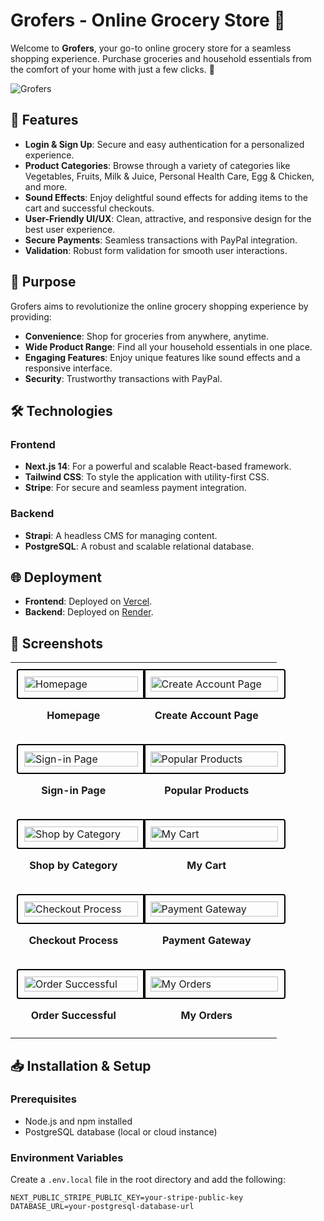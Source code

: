 # Grofers - Online Grocery Store 🛒

Welcome to **Grofers**, your go-to online grocery store for a seamless shopping experience. Purchase groceries and household essentials from the comfort of your home with just a few clicks. 🌟

![Grofers](https://github.com/shubham001official/grofers/assets/109148746/b7042da6-6e25-4ae8-9eb2-d6ddd629ae02)

## 🌟 Features

- **Login & Sign Up**: Secure and easy authentication for a personalized experience.
- **Product Categories**: Browse through a variety of categories like Vegetables, Fruits, Milk & Juice, Personal Health Care, Egg & Chicken, and more.
- **Sound Effects**: Enjoy delightful sound effects for adding items to the cart and successful checkouts.
- **User-Friendly UI/UX**: Clean, attractive, and responsive design for the best user experience.
- **Secure Payments**: Seamless transactions with PayPal integration.
- **Validation**: Robust form validation for smooth user interactions.

## 🚀 Purpose

Grofers aims to revolutionize the online grocery shopping experience by providing:
- **Convenience**: Shop for groceries from anywhere, anytime.
- **Wide Product Range**: Find all your household essentials in one place.
- **Engaging Features**: Enjoy unique features like sound effects and a responsive interface.
- **Security**: Trustworthy transactions with PayPal.

## 🛠️ Technologies

### Frontend
- **Next.js 14**: For a powerful and scalable React-based framework.
- **Tailwind CSS**: To style the application with utility-first CSS.
- **Stripe**: For secure and seamless payment integration.

### Backend
- **Strapi**: A headless CMS for managing content.
- **PostgreSQL**: A robust and scalable relational database.

## 🌐 Deployment

- **Frontend**: Deployed on [Vercel](https://grofers.vercel.app).
- **Backend**: Deployed on [Render](https://render.com).

## 📸 Screenshots

<table>
  <tr>
    <td style="padding: 10px;">
      <img src="https://github.com/shubham001official/grofers/assets/109148746/1b69d8fb-e6cc-4788-84d8-af53181c8705" alt="Homepage" style="border: 2px solid #000; border-radius: 4px; padding: 10px; width: 100%;">
      <p align="center"><strong>Homepage</strong></p>
    </td>
    <td style="padding: 10px;">
      <img src="https://github.com/shubham001official/grofers/assets/109148746/193e021c-eccf-4f38-b81e-9cb2df9ba0ae" alt="Create Account Page" style="border: 2px solid #000; border-radius: 4px; padding: 10px; width: 100%;">
      <p align="center"><strong>Create Account Page</strong></p>
    </td>
  </tr>
  <tr>
    <td style="padding: 10px;">
      <img src="https://github.com/shubham001official/grofers/assets/109148746/8da1d631-cf4c-44f5-b431-9f0dd6abd919" alt="Sign-in Page" style="border: 2px solid #000; border-radius: 4px; padding: 10px; width: 100%;">
      <p align="center"><strong>Sign-in Page</strong></p>
    </td>
    <td style="padding: 10px;">
      <img src="https://github.com/shubham001official/grofers/assets/109148746/270254ea-3817-4a47-af0a-c58fd6f0173e" alt="Popular Products" style="border: 2px solid #000; border-radius: 4px; padding: 10px; width: 100%;">
      <p align="center"><strong>Popular Products</strong></p>
    </td>
  </tr>
  <tr>
    <td style="padding: 10px;">
      <img src="https://github.com/shubham001official/grofers/assets/109148746/c0c03000-2400-431f-8ad4-8524a1873a02" alt="Shop by Category" style="border: 2px solid #000; border-radius: 4px; padding: 10px; width: 100%;">
      <p align="center"><strong>Shop by Category</strong></p>
    </td>
    <td style="padding: 10px;">
      <img src="https://github.com/shubham001official/grofers/assets/109148746/6dde25b3-219c-47f4-8a64-773af6ef8d80" alt="My Cart" style="border: 2px solid #000; border-radius: 4px; padding: 10px; width: 100%;">
      <p align="center"><strong>My Cart</strong></p>
    </td>
  </tr>
  <tr>
    <td style="padding: 10px;">
      <img src="https://github.com/shubham001official/grofers/assets/109148746/8f37e8f1-8d02-46f2-b48e-9c34cdeab959" alt="Checkout Process" style="border: 2px solid #000; border-radius: 4px; padding: 10px; width: 100%;">
      <p align="center"><strong>Checkout Process</strong></p>
    </td>
    <td style="padding: 10px;">
      <img src="https://github.com/shubham001official/grofers/assets/109148746/3cc6520c-4d42-46d2-8ae2-1fe9676bad7f" alt="Payment Gateway" style="border: 2px solid #000; border-radius: 4px; padding: 10px; width: 100%;">
      <p align="center"><strong>Payment Gateway</strong></p>
    </td>
  </tr>
  <tr>
    <td style="padding: 10px;">
      <img src="https://github.com/shubham001official/grofers/assets/109148746/394a0a95-71bb-4ea1-976a-ec3e0832bc42" alt="Order Successful" style="border: 2px solid #000; border-radius: 4px; padding: 10px; width: 100%;">
      <p align="center"><strong>Order Successful</strong></p>
    </td>
    <td style="padding: 10px;">
      <img src="https://github.com/shubham001official/grofers/assets/109148746/af4c48ae-c4db-47f1-852b-3e9c02893115" alt="My Orders" style="border: 2px solid #000; border-radius: 4px; padding: 10px; width: 100%;">
      <p align="center"><strong>My Orders</strong></p>
    </td>
  </tr>
</table>

## 📥 Installation & Setup

### Prerequisites
- Node.js and npm installed
- PostgreSQL database (local or cloud instance)

### Environment Variables
Create a `.env.local` file in the root directory and add the following:
```env
NEXT_PUBLIC_STRIPE_PUBLIC_KEY=your-stripe-public-key
DATABASE_URL=your-postgresql-database-url
```
